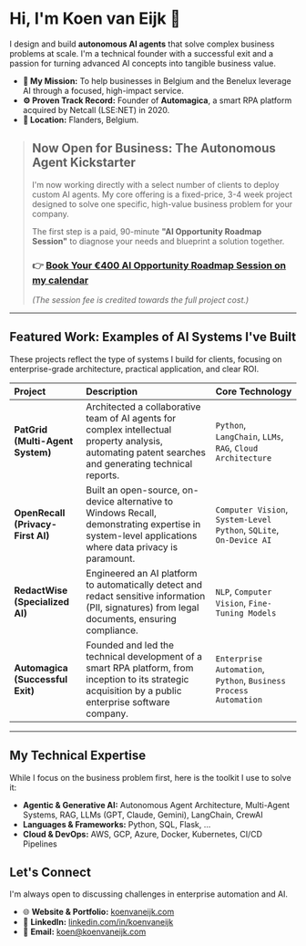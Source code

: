 # Hi, I'm Koen van Eijk 👋

I design and build **autonomous AI agents** that solve complex business problems at scale. I'm a technical founder with a successful exit and a passion for turning advanced AI concepts into tangible business value.

* **🚀 My Mission:** To help businesses in Belgium and the Benelux leverage AI through a focused, high-impact service.
* **⚙️ Proven Track Record:** Founder of **Automagica**, a smart RPA platform acquired by Netcall (LSE:NET) in 2020.
* **📍 Location:** Flanders, Belgium.

> ## Now Open for Business: The Autonomous Agent Kickstarter
>
> I'm now working directly with a select number of clients to deploy custom AI agents. My core offering is a fixed-price, 3-4 week project designed to solve one specific, high-value business problem for your company.
>
> The first step is a paid, 90-minute **"AI Opportunity Roadmap Session"** to diagnose your needs and blueprint a solution together.
>
> ### 👉 [Book Your €400 AI Opportunity Roadmap Session on my calendar](https://calendar.app.google/TZw8x7xhz7ZdPn3U7)
> *(The session fee is credited towards the full project cost.)*

---

## Featured Work: Examples of AI Systems I've Built

These projects reflect the type of systems I build for clients, focusing on enterprise-grade architecture, practical application, and clear ROI.

| Project | Description | Core Technology |
| :--- | :--- | :--- |
| **PatGrid (Multi-Agent System)** | Architected a collaborative team of AI agents for complex intellectual property analysis, automating patent searches and generating technical reports. | `Python`, `LangChain`, `LLMs`, `RAG`, `Cloud Architecture` |
| **OpenRecall (Privacy-First AI)** | Built an open-source, on-device alternative to Windows Recall, demonstrating expertise in system-level applications where data privacy is paramount. | `Computer Vision`, `System-Level Python`, `SQLite`, `On-Device AI` |
| **RedactWise (Specialized AI)** | Engineered an AI platform to automatically detect and redact sensitive information (PII, signatures) from legal documents, ensuring compliance. | `NLP`, `Computer Vision`, `Fine-Tuning Models` |
| **Automagica (Successful Exit)** | Founded and led the technical development of a smart RPA platform, from inception to its strategic acquisition by a public enterprise software company. | `Enterprise Automation`, `Python`, `Business Process Automation` |

---

## My Technical Expertise

While I focus on the business problem first, here is the toolkit I use to solve it:

* **Agentic & Generative AI:** Autonomous Agent Architecture, Multi-Agent Systems, RAG, LLMs (GPT, Claude, Gemini), LangChain, CrewAI
* **Languages & Frameworks:** Python, SQL, Flask, ...
* **Cloud & DevOps:** AWS, GCP, Azure, Docker, Kubernetes, CI/CD Pipelines

## Let's Connect

I'm always open to discussing challenges in enterprise automation and AI.

* 🌐 **Website & Portfolio:** [koenvaneijk.com](https://www.koenvaneijk.com)
* 💼 **LinkedIn:** [linkedin.com/in/koenvaneijk](https://www.linkedin.com/in/koenvaneijk/)
* 📧 **Email:** [koen@koenvaneijk.com](mailto:koen@koenvaneijk.com)
